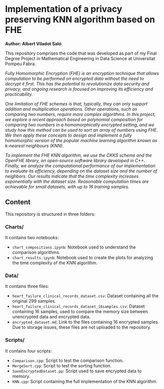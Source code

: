 # Implementation of a privacy preserving KNN algorithm based on FHE

**Author: Albert Viladot Saló**

This repository comprises the code that was developed as part of my Final Degree Project in Mathematical Engineering in Data Science at Universitat Pompeu Fabra.

*Fully Homomorphic Encryption (FHE) is an encryption technique that allows computation to be performed on encrypted data without the need to decrypt it first. This has the potential to revolutionize data security and privacy, and ongoing research is focused on improving its efficiency and practicability.*

*One limitation of FHE schemes is that, typically, they can only support addition and multiplication operations. Other operations, such as comparing two numbers, require more complex algorithms. In this project, we explore a recent approach based on polynomial composition for comparing two numbers in a homomorphically encrypted setting, and we study how this method can be used to sort an array of numbers using FHE. We then apply these concepts to design and implement a fully homomorphic version of the popular machine learning algorithm known as k-nearest neighbours (KNN).*

*To implement the FHE KNN algorithm, we use the CKKS scheme and the OpenFHE library, an open-source software library developed in C++. Finally, we analyze the computational performance of our implementation to evaluate its efficiency, depending on the dataset size and the number of neighbors. Our results indicate that the time complexity increases exponentially with the dataset size. Reasonable computation times are achievable for small datasets, with up to 16 training samples.*


## Content

This repository is structured in three folders:

### Charts/

It contains two notebooks:
- `chart_compositions.ipynb`: Notebook used to understand the comparison algorithms.
- `chart_results.ipynb`: Notebook used to create the plots for analyzing the time complexity of the KNN algorithm.

### Data/

It contains three files:
- `heart_failure_clinical_records_dataset.csv`: Dataset containing all the original 299 samples.
- `heart_failure_clinical_records_dataset_16samples.csv`: Dataset containing 16 samples, used to compare the memory size between unencrypted data and encrypted data.
- `encrypted_dataset.md`: Link to the files containing 16 encrypted samples. Due to storage issues, these files are not uploaded to the repository.

### Scripts/

It contains four scripts:
- `Comparison.cpp`: Script to test the comparison function.
- `MergeSort.cpp`: Script to test the sorting function.
- `SaveEncryptedDataset.pp`: Script used to save encrypted data to memory.
- `KNN.cpp`: Script containing the full implementation of the KNN algorithm.
